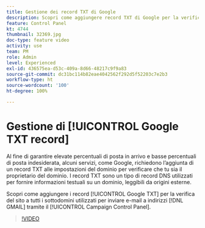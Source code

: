 ```yaml
---
title: Gestione dei record TXT di Google
description: Scopri come aggiungere record TXT di Google per la verifica del sito ai sottodomini utilizzati per inviare e-mail a indirizzi GMAIL tramite il Pannello di controllo Campaign.
feature: Control Panel
kt: 4744
thumbnail: 32369.jpg
doc-type: feature video
activity: use
team: PM
role: Admin
level: Experienced
exl-id: 436575ea-d53c-409a-8d66-48217c9f9a83
source-git-commit: dc31bc114b82eae4042562f292d5f52203c7e2b3
workflow-type: ht
source-wordcount: '100'
ht-degree: 100%

---
```


# Gestione di [!UICONTROL Google TXT record]

Al fine di garantire elevate percentuali di posta in arrivo e basse percentuali di posta indesiderata, alcuni servizi, come Google, richiedono l’aggiunta di un record TXT alle impostazioni del dominio per verificare che tu sia il proprietario del dominio. I record TXT sono un tipo di record DNS utilizzati per fornire informazioni testuali su un dominio, leggibili da origini esterne.

Scopri come aggiungere i record [!UICONTROL Google TXT] per la verifica del sito a tutti i sottodomini utilizzati per inviare e-mail a indirizzi [!DNL GMAIL] tramite il [!UICONTROL Campaign Control Panel].

>[!VIDEO](https://video.tv.adobe.com/v/32369?quality=12)
